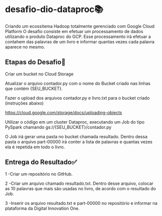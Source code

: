 # desafio-dio-dataproc📚
Criando um ecossitema Hadoop totalmente gerenciado com Google Cloud Platform O desafio consiste em efetuar um processamento de dados utilizando o produto Dataproc do GCP. Esse processamento irá efetuar a contahem das palavras de um livro e informar quantas vezes cada palavra aparece no mesmo.

## Etapas do Desafio📝

Criar um bucket no Cloud Storage

Atualizar o arquivo contador.py com o nome do Bucket criado nas linhas que contém {SEU_BUCKET}.

Fazer o upload dos arquivos contador.py e livro.txt para o bucket criado (instruções abaixo)

https://cloud.google.com/storage/docs/uploading-objects

Utilizar o código em um cluster Dataproc, executando um Job do tipo PySpark chamando gs://{SEU_BUCKET}/contador.py

O Job irá gerar uma pasta no bucket chamada resultado. Dentro dessa pasta o arquivo part-00000 irá conter a lista de palavras e quantas vezes ela é repetida em todo o livro.

## Entrega do Resultado✅

1 -Criar um repositório no GitHub.

2 -Criar um arquivo chamado resultado.txt. Dentro desse arquivo, colocar as 10 palavras que mais são usadas no livro, de acordo com o resultado do Job.

3 -Inserir os arquivo resultado.txt e part-00000 no repositório e informar na plataforma da Digital Innovation One.
